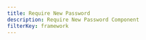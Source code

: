 ```yaml
---
title: Require New Password
description: Require New Password Component
filterKey: framework
---
```


<amplify-require-new-password></amplify-require-new-password>

<ui-component-props tag="amplify-require-new-password"></ui-component-props>
